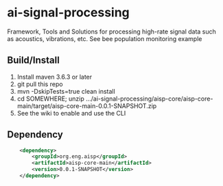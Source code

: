# ai-signal-processing
Framework, Tools and Solutions for processing high-rate signal data such as acoustics, vibrations, etc. 
See bee population monitoring example

## Build/Install
1. Install maven 3.6.3 or later
1. git pull this repo
1. mvn -DskipTests=true clean install
1. cd SOMEWHERE; unzip .../ai-signal-processing/aisp-core/aisp-core-main/target/aisp-core-main-0.0.1-SNAPSHOT.zip
1. See the wiki to enable and use the CLI

## Dependency
```xml
  	<dependency>
  	    <groupId>org.eng.aisp</groupId>
  	    <artifactId>aisp-core-main</artifactId>
  	    <version>0.0.1-SNAPSHOT</version>
  	</dependency>
```



